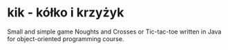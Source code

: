 # kik - kółko i krzyżyk
Small and simple game Noughts and Crosses or Tic-tac-toe written in Java for object-oriented programming course.
